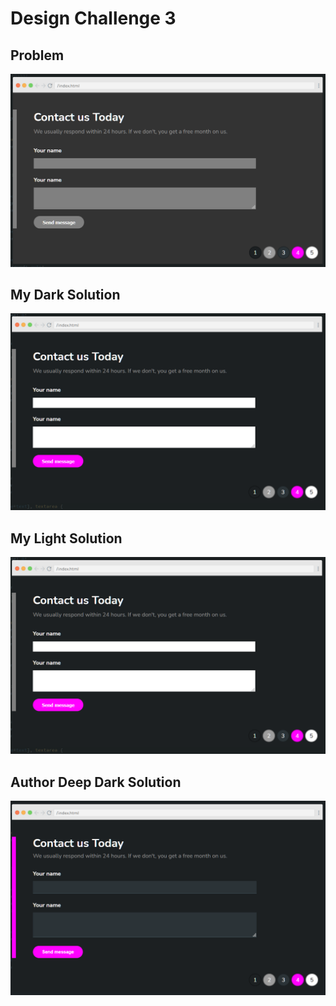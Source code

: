 # Design Challenge 3

## Problem

<p align="center"><img src="problem.png" width="700px"></p>

## My Dark Solution

<p align="center"><img src="my-dark-solution.png" width="700px"></p>


## My Light Solution

<p align="center"><img src="my-dark-solution.png" width="700px"></p>

## Author Deep Dark Solution

<p align="center"><img src="author-deep-dark-solution.png" width="700px"></p>
